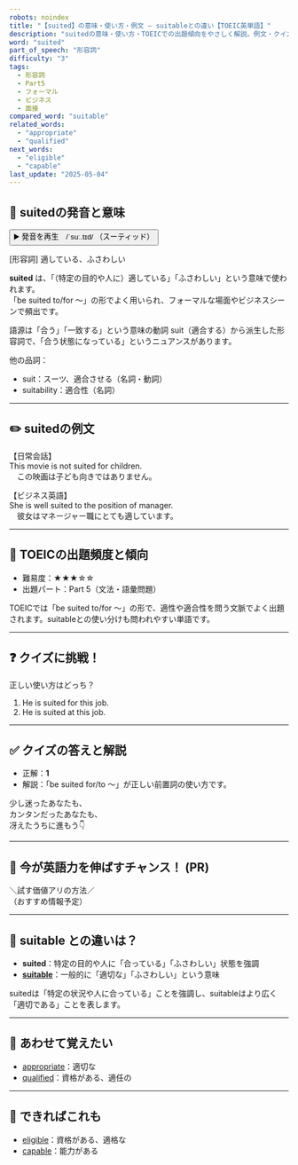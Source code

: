 ```yaml
---
robots: noindex
title: "【suited】の意味・使い方・例文 ― suitableとの違い【TOEIC英単語】"
description: "suitedの意味・使い方・TOEICでの出題傾向をやさしく解説。例文・クイズ付きでsuitableとの違いもわかりやすく学べます。"
word: "suited"
part_of_speech: "形容詞"
difficulty: "3"
tags:
  - 形容詞
  - Part5
  - フォーマル
  - ビジネス
  - 面接
compared_word: "suitable"
related_words:
  - "appropriate"
  - "qualified"
next_words:
  - "eligible"
  - "capable"
last_update: "2025-05-04"
---
```


## 🔰 suitedの発音と意味

<button class="play-audio" onclick="playTTS('suited')">
  <span class="play-audio-main">
    ▶️ 発音を再生　/ˈsuː.tɪd/
  </span>
  <span class="play-audio-sub">
    （スーティッド）
  </span>
</button>

[形容詞] 適している、ふさわしい

**suited** は、「（特定の目的や人に）適している」「ふさわしい」という意味で使われます。  
「be suited to/for ～」の形でよく用いられ、フォーマルな場面やビジネスシーンで頻出です。

語源は「合う」「一致する」という意味の動詞 suit（適合する）から派生した形容詞で、「合う状態になっている」というニュアンスがあります。

他の品詞：  
- suit：スーツ、適合させる（名詞・動詞）
- suitability：適合性（名詞）

---

## ✏️ suitedの例文

【日常会話】  
This movie is not suited for children.  
　この映画は子ども向きではありません。

【ビジネス英語】  
She is well suited to the position of manager.  
　彼女はマネージャー職にとても適しています。

---

## 🎯 TOEICの出題頻度と傾向

- 難易度：★★★☆☆
- 出題パート：Part 5（文法・語彙問題）

TOEICでは「be suited to/for ～」の形で、適性や適合性を問う文脈でよく出題されます。suitableとの使い分けも問われやすい単語です。

---

## ❓ クイズに挑戦！

正しい使い方はどっち？

1. He is suited for this job.  
2. He is suited at this job.

---

## ✅ クイズの答えと解説

- 正解：**1**
- 解説：「be suited for/to ～」が正しい前置詞の使い方です。

少し迷ったあなたも、  
カンタンだったあなたも、  
冴えたうちに進もう👇️

---

## 🚀 今が英語力を伸ばすチャンス！ (PR)

<div class="info-center">
＼試す価値アリの方法／<br>  
（おすすめ情報予定）
</div>

---

## 🤔  suitable との違いは？

- **suited**：特定の目的や人に「合っている」「ふさわしい」状態を強調
- **[suitable](/word/suitable)**：一般的に「適切な」「ふさわしい」という意味

suitedは「特定の状況や人に合っている」ことを強調し、suitableはより広く「適切である」ことを表します。

---

## 🧩 あわせて覚えたい

- [appropriate](/word/appropriate)：適切な
- [qualified](/word/qualified)：資格がある、適任の

---

## 📖 できればこれも

- [eligible](/word/eligible)：資格がある、適格な
- [capable](/word/capable)：能力がある

<!-- cvid: aid48_bid19 -->

